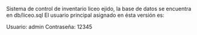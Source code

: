 Sistema de control de inventario liceo ejido, la base de datos se encuentra en db/liceo.sql
El usuario principal asignado en ésta versión es: 

Usuario: admin
Contraseña: 12345

